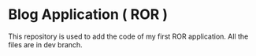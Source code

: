 # Blog Application ( ROR )
This repository is used to add the code of my first ROR application. All the files are in dev branch.
